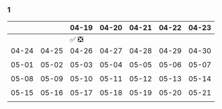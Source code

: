 ### 1 

|       	|       	| 04-19 	| 04-20 	| 04-21 	| 04-22 	| 04-23 	|
|-------	|-------	|-------	|-------	|-------	|-------	|-------	|
|       	|       	| ✅️ ❎️    |       	|       	|       	|       	|
| 04-24 	| 04-25 	| 04-26 	| 04-27 	| 04-28 	| 04-29 	| 04-30 	|
|       	|       	|       	|       	|       	|       	|       	|
| 05-01 	| 05-02 	| 05-03 	| 05-04 	| 05-05 	| 05-06 	| 05-07 	|
|       	|       	|       	|       	|       	|       	|       	|
| 05-08 	| 05-09 	| 05-10 	| 05-11 	| 05-12 	| 05-13 	| 05-14 	|
|       	|       	|       	|       	|       	|       	|       	|
| 05-15 	| 05-16 	| 05-17 	| 05-18 	| 05-19 	| 05-20 	| 05-21 	|
|       	|       	|       	|       	|       	|       	|       	|
